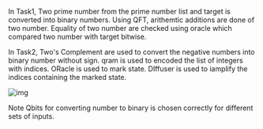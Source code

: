 In Task1, 
Two prime number from the prime number list and target is converted into binary numbers. Using QFT, arithemtic additions are done of two number. Equality of two number are checked using oracle which compared two number with target bitwise.


In Task2, 
Two's Complement are used to convert the negative numbers into binary number without sign.
qram is used to encoded the list of integers with indices. ORacle is used to mark state. DIffuser is used to iamplify the indices containing the marked state. 


![img](https://github.com/vedr241/TASKS/assets/90955721/472a9213-f51f-4a37-aace-5ca1000f1ff4)


Note Qbits for converting number to binary is chosen correctly for different sets of inputs. 
